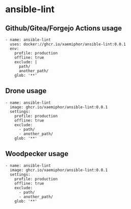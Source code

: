 # ansible-lint

## Github/Gitea/Forgejo Actions usage
```
- name: ansible-lint
  uses: docker://ghcr.io/xaemiphor/ansible-lint:0.0.1
  env:
    profile: production
    offline: true
    exclude: |
      path/
      another_path/
    glob: '**'
```
## Drone usage
```
- name: ansible-lint
  image: ghcr.io/xaemiphor/ansible-lint:0.0.1
  settings:
    profile: production
    offline: true
    exclude:
      - path/
      - another_path/
    glob: '**'
```
## Woodpecker usage
```
- name: ansible-lint
  image: ghcr.io/xaemiphor/ansible-lint:0.0.1
  settings:
    profile: production
    offline: true
    exclude:
      - path/
      - another_path/
    glob: '**'
```
